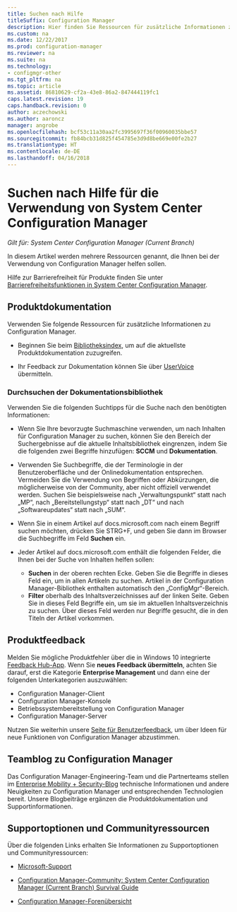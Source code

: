 ```yaml
---
title: Suchen nach Hilfe
titleSuffix: Configuration Manager
description: Hier finden Sie Ressourcen für zusätzliche Informationen zu System Center Configuration Manager.
ms.custom: na
ms.date: 12/22/2017
ms.prod: configuration-manager
ms.reviewer: na
ms.suite: na
ms.technology:
- configmgr-other
ms.tgt_pltfrm: na
ms.topic: article
ms.assetid: 86810629-cf2a-43e8-86a2-847444119fc1
caps.latest.revision: 19
caps.handback.revision: 0
author: aczechowski
ms.author: aaroncz
manager: angrobe
ms.openlocfilehash: bcf53c11a30aa2fc3995697f36f00960035bbe57
ms.sourcegitcommit: fb84bcb31d825f454785e3d9d8be669e00fe2b27
ms.translationtype: HT
ms.contentlocale: de-DE
ms.lasthandoff: 04/16/2018
---
```

# <a name="find-help-for-using-system-center-configuration-manager"></a>Suchen nach Hilfe für die Verwendung von System Center Configuration Manager

*Gilt für: System Center Configuration Manager (Current Branch)*

In diesem Artikel werden mehrere Ressourcen genannt, die Ihnen bei der Verwendung von Configuration Manager helfen sollen.  

Hilfe zur Barrierefreiheit für Produkte finden Sie unter [Barrierefreiheitsfunktionen in System Center Configuration Manager](../../core/understand/accessibility-features.md).


##  <a name="bkmk_Info"></a> Produktdokumentation  
 Verwenden Sie folgende Ressourcen für zusätzliche Informationen zu Configuration Manager.  

-   Beginnen Sie beim [Bibliotheksindex](https://docs.microsoft.com/sccm/), um auf die aktuellste Produktdokumentation zuzugreifen.

-   Ihr Feedback zur Dokumentation können Sie über [UserVoice](https://configurationmanager.uservoice.com/forums/300492-ideas/category/112371-documentation) übermitteln.  


###  <a name="BKMK_SearchTips"></a> Durchsuchen der Dokumentationsbibliothek  
 Verwenden Sie die folgenden Suchtipps für die Suche nach den benötigten Informationen:  

-   Wenn Sie Ihre bevorzugte Suchmaschine verwenden, um nach Inhalten für Configuration Manager zu suchen, können Sie den Bereich der Suchergebnisse auf die aktuelle Inhaltsbibliothek eingrenzen, indem Sie die folgenden zwei Begriffe hinzufügen: **SCCM** und **Dokumentation**.

-   Verwenden Sie Suchbegriffe, die der Terminologie in der Benutzeroberfläche und der Onlinedokumentation entsprechen. Vermeiden Sie die Verwendung von Begriffen oder Abkürzungen, die möglicherweise von der Community, aber nicht offiziell verwendet werden. Suchen Sie beispielsweise nach „Verwaltungspunkt“ statt nach „MP“, nach „Bereitstellungstyp“ statt nach „DT“ und nach „Softwareupdates“ statt nach „SUM“.  

-   Wenn Sie in einem Artikel auf docs.microsoft.com nach einem Begriff suchen möchten, drücken Sie STRG+F, und geben Sie dann im Browser die Suchbegriffe im Feld **Suchen** ein. 

-   Jeder Artikel auf docs.microsoft.com enthält die folgenden Felder, die Ihnen bei der Suche von Inhalten helfen sollen:
    - **Suchen** in der oberen rechten Ecke. Geben Sie die Begriffe in dieses Feld ein, um in allen Artikeln zu suchen. Artikel in der Configuration Manager-Bibliothek enthalten automatisch den „ConfigMgr“-Bereich.
    - **Filter** oberhalb des Inhaltsverzeichnisses auf der linken Seite. Geben Sie in dieses Feld Begriffe ein, um sie im aktuellen Inhaltsverzeichnis zu suchen. Über dieses Feld werden nur Begriffe gesucht, die in den Titeln der Artikel vorkommen. 


## <a name="product-feedback"></a>Produktfeedback
Melden Sie mögliche Produktfehler über die in Windows 10 integrierte [Feedback Hub-App](https://support.microsoft.com/help/4021566/windows-10-send-feedback-to-microsoft-with-feedback-hub-app). Wenn Sie **neues Feedback übermitteln**, achten Sie darauf, erst die Kategorie **Enterprise Management** und dann eine der folgenden Unterkategorien auszuwählen:
 - Configuration Manager-Client
 - Configuration Manager-Konsole
 - Betriebssystembereitstellung von Configuration Manager
 - Configuration Manager-Server

Nutzen Sie weiterhin unsere [Seite für Benutzerfeedback](http://configurationmanager.uservoice.com/), um über Ideen für neue Funktionen von Configuration Manager abzustimmen.


##  <a name="BKMK_ProductGroupBlog"></a> Teamblog zu Configuration Manager  
 Das Configuration Manager-Engineering-Team und die Partnerteams stellen im [Enterprise Mobility + Security-Blog](https://cloudblogs.microsoft.com/enterprisemobility/?product=system-center-configuration-manager) technische Informationen und andere Neuigkeiten zu Configuration Manager und entsprechenden Technologien bereit. Unsere Blogbeiträge ergänzen die Produktdokumentation und Supportinformationen.  


##  <a name="BKMK_SupportOptions"></a> Supportoptionen und Communityressourcen  
 Über die folgenden Links erhalten Sie Informationen zu Supportoptionen und Communityressourcen:  

-   [Microsoft-Support](http://go.microsoft.com/fwlink/?LinkId=243064)  

-   [Configuration Manager-Community: System Center Configuration Manager (Current Branch) Survival Guide](http://social.technet.microsoft.com/wiki/contents/articles/33035.system-center-configuration-manager-current-branch-survival-guide.aspx )  

-   [Configuration Manager-Forenübersicht](https://social.technet.microsoft.com/Forums/en-US/home?category=ConfigMgrCB)  
    <!-- NOTE: the above URL requires "en-US" for the category to work -->